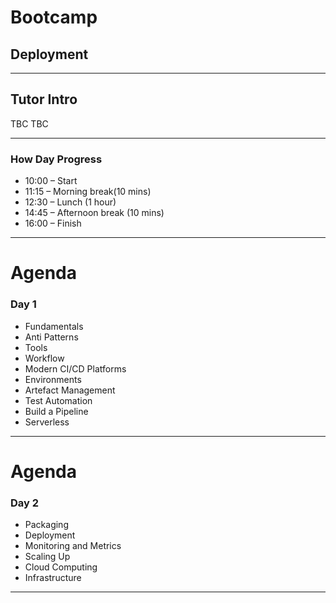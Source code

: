# Bootcamp

## Deployment

---

## Tutor Intro

TBC
TBC

---

### How Day Progress

- 10:00 – Start
- 11:15 – Morning break(10 mins)
- 12:30 – Lunch (1 hour)
- 14:45 – Afternoon break (10 mins)
- 16:00 – Finish

---

# Agenda

### Day 1

- Fundamentals
- Anti Patterns
- Tools
- Workflow
- Modern CI/CD Platforms
- Environments
- Artefact Management
- Test Automation
- Build a Pipeline
- Serverless

---

# Agenda

### Day 2

- Packaging
- Deployment
- Monitoring and Metrics
- Scaling Up
- Cloud Computing
- Infrastructure

---
